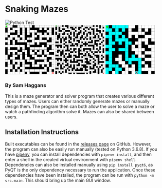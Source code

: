 # Snaking Mazes
![Python Test](https://github.com/samhaggans/snaking-mazes/actions/workflows/python-test.yml/badge.svg?branch=master)
<br>
<img src="maze_images/maze-1.png" width="32%">
<img src="maze_images/maze-2.png" width="32%">
<img src="maze_images/solving-maze.png" width="32%">

### By Sam Haggans
This is a maze generator and solver program that creates various different types of mazes. Users can either randomly generate mazes or manually design them. The program then can both allow the user to solve a maze or watch a pathfinding algorithm solve it. Mazes can also be shared between users.

## Installation Instructions
Built executables can be found in the [releases page](https://github.com/SamHaggans/snaking-mazes/releases/latest) on GitHub.
However, the program can also be easily run manually (tested on Python 3.6.8). If you have [pipenv](https://pypi.org/project/pipenv/), you can install dependencies with `pipenv install`, and then enter a shell in the created virtual environment with `pipenv shell`.
Dependencies can also be installed manually using `pip install pyqt6`, as PyQT is the only dependency necessary to run the application. 
Once these dependencies have been installed, the program can be run with `python -m src.main`. This should bring up the main GUI window.

